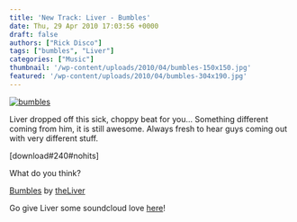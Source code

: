 ```yaml
---
title: 'New Track: Liver - Bumbles'
date: Thu, 29 Apr 2010 17:03:56 +0000
draft: false
authors: ["Rick Disco"]
tags: ["bumbles", "Liver"]
categories: ["Music"]
thumbnail: '/wp-content/uploads/2010/04/bumbles-150x150.jpg'
featured: '/wp-content/uploads/2010/04/bumbles-304x190.jpg'
---
```


[![](/wp-content/uploads/2010/04/bumbles.jpg "bumbles")](/wp-content/uploads/2010/04/bumbles.jpg)

Liver dropped off this sick, choppy beat for you... Something different coming from him, it is still awesome. Always fresh to hear guys coming out with very different stuff.

\[download#240#nohits\]

What do you think?

 [Bumbles](http://soundcloud.com/theliver/bumbles) by [theLiver](http://soundcloud.com/theliver)

Go give Liver some soundcloud love [here](http://soundcloud.com/theliver/ "the liver")!

